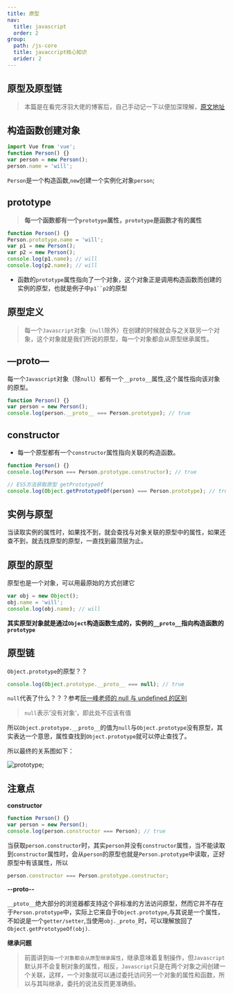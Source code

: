 ```yaml
---
title: 原型
nav:
  title: javascript
  order: 2
group:
  path: /js-core
  title: javaccript核心知识
  orider: 2
---
```


## 原型及原型链

> 本篇是在看完冴羽大佬的博客后，自己手动记一下以便加深理解，[原文地址](https://github.com/mqyqingfeng/Blog/issues/2)

## 构造函数创建对象

```js
import Vue from 'vue';
function Person() {}
var person = new Person();
person.name = 'will';
```

`Person`是一个构造函数,`new`创建一个实例化对象`person`;

## prototype

> **每一个函数都有一个`prototype`属性，`prototype`是函数才有的属性**

```js
function Person() {}
Person.prototype.name = 'will';
var p1 = new Person();
var p2 = new Person();
console.log(p1.name); // will
console.log(p2.name); // will
```

- 函数的`prototype`属性指向了一个对象，这个对象正是调用构造函数而创建的实例的原型，也就是例子中` p1``p2 `的原型

## 原型定义

> 每一个`Javascript`对象（`null`除外）在创建的时候就会与之关联另一个对象，这个对象就是我们所说的原型，每一个对象都会从原型继承属性。

## —proto—

每一个`Javascript`对象（除`null`）都有一个`__proto__`属性,这个属性指向该对象的原型。

```js
function Person() {}
var person = new Person();
console.log(person.__proto__ === Person.prototype); // true
```

## constructor

- 每一个原型都有一个`constructor`属性指向关联的构造函数。

```js
function Person() {}
console.log(Person === Person.prototype.constructor); // true

// ES5方法获取原型 getPrototypeOf
console.log(Object.getPrototypeOf(person) === Person.prototype); // true
```

## 实例与原型

当读取实例的属性时，如果找不到，就会查找与对象关联的原型中的属性，如果还查不到，就去找原型的原型，一直找到最顶层为止。

## 原型的原型

原型也是一个对象，可以用最原始的方式创建它

```js
var obj = new Object();
obj.name = 'will';
console.log(obj.name); // will
```

**其实原型对象就是通过`Object`构造函数生成的，实例的`__proto__`指向构造函数的`prototype`**

## 原型链

`Object.prototype`的原型？？

```js
console.log(Object.prototype.__proto__ === null); // true
```

`null`代表了什么？？？参考[阮一峰老师的 null 与 undefined 的区别](http://www.ruanyifeng.com/blog/2014/03/undefined-vs-null.html)

> `null`表示’没有对象‘，即此处不应该有值

所以`Object.prototype.__proto__`的值为`null`与`Object.prototype`没有原型，其实表达一个意思，属性查找到`Object.prototype`就可以停止查找了。

所以最终的关系图如下：

![prototype](/docs-will/images/js/prototype.png);

## 注意点

**constructor**

```js
function Person() {}
var person = new Person();
console.log(person.constructor === Person); // true
```

当获取`person.constructor`时，其实`person`并没有`constructor`属性，当不能读取到`constructor`属性时，会从`person`的原型也就是`Person.prototype`中读取，正好原型中有该属性，所以

```js
person.constructor === Person.prototype.constructor;
```

**--proto--**

`__ptoto__`绝大部分的浏览器都支持这个非标准的方法访问原型，然而它并不存在于`Person.prototype`中，实际上它来自于`Object.prototype`,与其说是一个属性，不如说是一个`getter/setter`,当使用`obj._proto_`时，可以理解放回了`Object.getPrototypeOf(obj)`.

**继承问题**

> 前面讲到`每一个对象都会从原型继承属性`，继承意味着复制操作，但`Javascript`默认并不会复制对象的属性，相反，`Javascript`只是在两个对象之间创建一个关联，这样，一个对象就可以通过委托访问另一个对象的属性和函数，所以与其叫继承，委托的说法反而更准确些。
